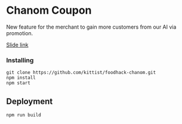 # Chanom Coupon

New feature for the merchant to gain more customers from our AI via promotion.

[Slide link](https://docs.google.com/presentation/d/1UmFKfVnw1ayl_-oMOqnD3rCauzsXh2qAtov8bwxpWM4/edit#slide=id.g4e6716dc86_0_57)


### Installing


```
git clone https://github.com/kittist/foodhack-chanom.git
npm install
npm start
```

## Deployment

```
npm run build
```

